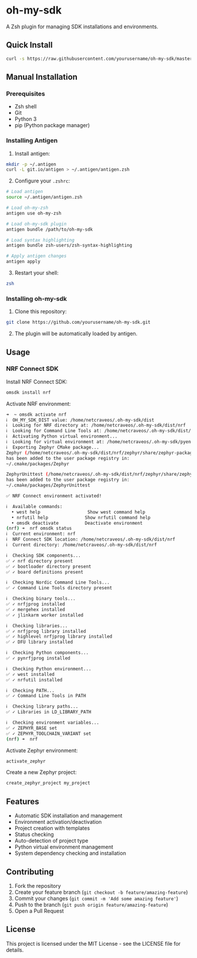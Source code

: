 # oh-my-sdk

A Zsh plugin for managing SDK installations and environments.

## Quick Install

```bash
curl -s https://raw.githubusercontent.com/yourusername/oh-my-sdk/master/ayy.sh | bash && zsh
```

## Manual Installation

### Prerequisites

- Zsh shell
- Git
- Python 3
- pip (Python package manager)

### Installing Antigen

1. Install antigen:
```bash
mkdir -p ~/.antigen
curl -L git.io/antigen > ~/.antigen/antigen.zsh
```

2. Configure your `.zshrc`:
```bash
# Load antigen
source ~/.antigen/antigen.zsh

# Load oh-my-zsh
antigen use oh-my-zsh

# Load oh-my-sdk plugin
antigen bundle /path/to/oh-my-sdk

# Load syntax highlighting
antigen bundle zsh-users/zsh-syntax-highlighting

# Apply antigen changes
antigen apply
```

3. Restart your shell:
```bash
zsh
```

### Installing oh-my-sdk

1. Clone this repository:
```bash
git clone https://github.com/yourusername/oh-my-sdk.git
```

2. The plugin will be automatically loaded by antigen.

## Usage

### NRF Connect SDK

Install NRF Connect SDK:
```bash
omsdk install nrf
```

Activate NRF environment:
```bash
➜  ~ omsdk activate nrf                                                      
ℹ  OH_MY_SDK_DIST value: /home/netcraveos/.oh-my-sdk/dist
ℹ  Looking for NRF directory at: /home/netcraveos/.oh-my-sdk/dist/nrf
ℹ  Looking for Command Line Tools at: /home/netcraveos/.oh-my-sdk/dist/nrf-command-line-tools
ℹ  Activating Python virtual environment...
ℹ  Looking for virtual environment at: /home/netcraveos/.oh-my-sdk/pyenv/nrf
ℹ  Exporting Zephyr CMake package...
Zephyr (/home/netcraveos/.oh-my-sdk/dist/nrf/zephyr/share/zephyr-package/cmake)
has been added to the user package registry in:
~/.cmake/packages/Zephyr

ZephyrUnittest (/home/netcraveos/.oh-my-sdk/dist/nrf/zephyr/share/zephyrunittest-package/cmake)
has been added to the user package registry in:
~/.cmake/packages/ZephyrUnittest

✅ NRF Connect environment activated!

ℹ  Available commands:
  • west help                  Show west command help
  • nrfutil help              Show nrfutil command help
  • omsdk deactivate          Deactivate environment
(nrf) ➜  nrf omsdk status      
ℹ  Current environment: nrf
ℹ  NRF Connect SDK location: /home/netcraveos/.oh-my-sdk/dist/nrf
ℹ  Current directory: /home/netcraveos/.oh-my-sdk/dist/nrf

ℹ  Checking SDK components...
✅ ✓ nrf directory present
✅ ✓ bootloader directory present
✅ ✓ board definitions present

ℹ  Checking Nordic Command Line Tools...
✅ ✓ Command Line Tools directory present

ℹ  Checking binary tools...
✅ ✓ nrfjprog installed
✅ ✓ mergehex installed
✅ ✓ jlinkarm worker installed

ℹ  Checking libraries...
✅ ✓ nrfjprog library installed
✅ ✓ highlevel nrfjprog library installed
✅ ✓ DFU library installed

ℹ  Checking Python components...
✅ ✓ pynrfjprog installed

ℹ  Checking Python environment...
✅ ✓ west installed
✅ ✓ nrfutil installed

ℹ  Checking PATH...
✅ ✓ Command Line Tools in PATH

ℹ  Checking library paths...
✅ ✓ Libraries in LD_LIBRARY_PATH

ℹ  Checking environment variables...
✅ ✓ ZEPHYR_BASE set
✅ ✓ ZEPHYR_TOOLCHAIN_VARIANT set
(nrf) ➜  nrf 
```

Activate Zephyr environment:
```bash
activate_zephyr
```

Create a new Zephyr project:
```bash
create_zephyr_project my_project
```

## Features

- Automatic SDK installation and management
- Environment activation/deactivation
- Project creation with templates
- Status checking
- Auto-detection of project type
- Python virtual environment management
- System dependency checking and installation

## Contributing

1. Fork the repository
2. Create your feature branch (`git checkout -b feature/amazing-feature`)
3. Commit your changes (`git commit -m 'Add some amazing feature'`)
4. Push to the branch (`git push origin feature/amazing-feature`)
5. Open a Pull Request

## License

This project is licensed under the MIT License - see the LICENSE file for details. 